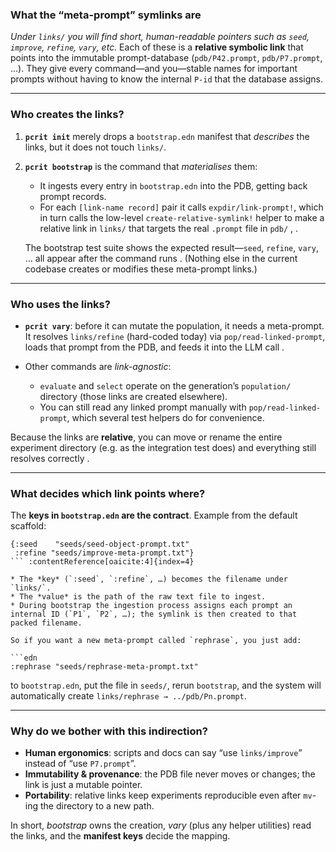 ### What the “meta-prompt” symlinks are

*Under `links/` you will find short, human-readable pointers such as `seed`, `improve`, `refine`, `vary`, etc.*
Each of these is a **relative symbolic link** that points into the immutable prompt-database (`pdb/P42.prompt`, `pdb/P7.prompt`, …). They give every command—and you—stable names for important prompts without having to know the internal `P-id` that the database assigns.

---

### Who creates the links?

1. **`pcrit init`** merely drops a `bootstrap.edn` manifest that *describes* the links, but it does not touch `links/`.
2. **`pcrit bootstrap`** is the command that *materialises* them:

   * It ingests every entry in `bootstrap.edn` into the PDB, getting back prompt records.
   * For each `[link-name record]` pair it calls `expdir/link-prompt!`, which in turn calls the low-level `create-relative-symlink!` helper to make a relative link in `links/` that targets the real `.prompt` file in `pdb/` , .

   The bootstrap test suite shows the expected result—`seed`, `refine`, `vary`, … all appear after the command runs .
   (Nothing else in the current codebase creates or modifies these meta-prompt links.)

---

### Who uses the links?

* **`pcrit vary`**: before it can mutate the population, it needs a meta-prompt.
  It resolves `links/refine` (hard-coded today) via `pop/read-linked-prompt`, loads that prompt from the PDB, and feeds it into the LLM call .
* Other commands are *link-agnostic*:

  * `evaluate` and `select` operate on the generation’s `population/` directory (those links are created elsewhere).
  * You can still read any linked prompt manually with `pop/read-linked-prompt`, which several test helpers do for convenience.

Because the links are **relative**, you can move or rename the entire experiment directory (e.g. as the integration test does) and everything still resolves correctly .

---

### What decides which link points where?

The **keys in `bootstrap.edn` are the contract**.  Example from the default scaffold:

````edn
{:seed    "seeds/seed-object-prompt.txt"
 :refine "seeds/improve-meta-prompt.txt"}
``` :contentReference[oaicite:4]{index=4}

* The *key* (`:seed`, `:refine`, …) becomes the filename under `links/`.
* The *value* is the path of the raw text file to ingest.
* During bootstrap the ingestion process assigns each prompt an internal ID (`P1`, `P2`, …); the symlink is then created to that packed filename.

So if you want a new meta-prompt called `rephrase`, you just add:

```edn
:rephrase "seeds/rephrase-meta-prompt.txt"
````

to `bootstrap.edn`, put the file in `seeds/`, rerun `bootstrap`, and the system will automatically create `links/rephrase → ../pdb/Pn.prompt`.

---

### Why do we bother with this indirection?

* **Human ergonomics**: scripts and docs can say “use `links/improve`” instead of “use `P7.prompt`”.
* **Immutability & provenance**: the PDB file never moves or changes; the link is just a mutable pointer.
* **Portability**: relative links keep experiments reproducible even after `mv`-ing the directory to a new path.

In short, *bootstrap* owns the creation, *vary* (plus any helper utilities) read the links, and the **manifest keys** decide the mapping.
